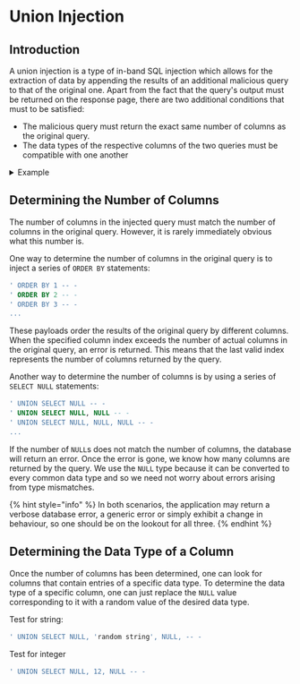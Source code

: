 # Union Injection

## Introduction

A union injection is a type of in-band SQL injection which allows for the extraction of data by appending the results of an additional malicious query to that of the original one. Apart from the fact that the query's output must be returned on the response page, there are two additional conditions that must to be satisfied:

* The malicious query must return the exact same number of columns as the original query.
* The data types of the respective columns of the two queries must be compatible with one another

<details>

<summary>Example</summary>

We can show a union injection using [this](https://portswigger.net/web-security/sql-injection/union-attacks/lab-retrieve-data-from-other-tables) PortSwigger lab. We are told that the database has a table called `users` and that the query returns two columns.

We can guess the column names in the `users` table and use the following payload to obtain the results:

```sql
' UNION SELECT username, password FROM users -- -
```

<img src="../../../.gitbook/assets/Example Union Injection.png" alt="" data-size="original">

</details>

## Determining the Number of Columns

The number of columns in the injected query must match the number of columns in the original query. However, it is rarely immediately obvious what this number is.

One way to determine the number of columns in the original query is to inject a series of `ORDER BY` statements:

```sql
' ORDER BY 1 -- -
' ORDER BY 2 -- -
' ORDER BY 3 -- -
...
```

These payloads order the results of the original query by different columns. When the specified column index exceeds the number of actual columns in the original query, an error is returned. This means that the last valid index represents the number of columns returned by the query.

Another way to determine the number of columns is by using a series of `SELECT NULL` statements:

```sql
' UNION SELECT NULL -- -
' UNION SELECT NULL, NULL -- -
' UNION SELECT NULL, NULL, NULL -- -
...
```

If the number of `NULL`s does not match the number of columns, the database will return an error. Once the error is gone, we know how many columns are returned by the query. We use the `NULL` type because it can be converted to every common data type and so we need not worry about errors arising from type mismatches.

{% hint style="info" %}
In both scenarios, the application may return a verbose database error, a generic error or simply exhibit a change in behaviour, so one should be on the lookout for all three.
{% endhint %}

## Determining the Data Type of a Column

Once the number of columns has been determined, one can look for columns that contain entries of a specific data type. To determine the data type of a specific column, one can just replace the `NULL` value corresponding to it with a random value of the desired data type.

Test for string:

```sql
' UNION SELECT NULL, 'random string', NULL, -- -
```

Test for integer

```sql
' UNION SELECT NULL, 12, NULL -- -
```
